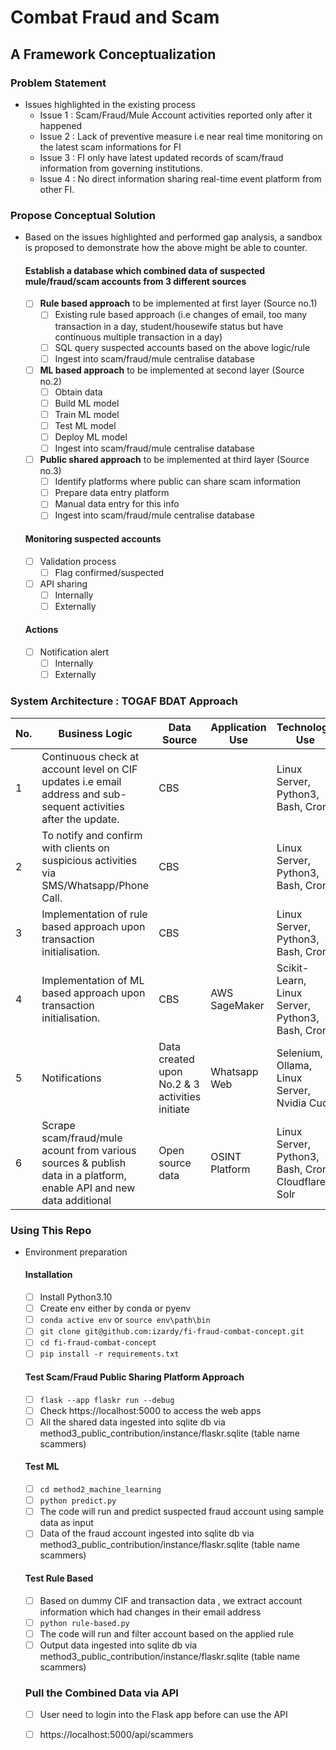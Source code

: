 # Combat Fraud and Scam
## A Framework Conceptualization
### Problem Statement
- Issues highlighted in the existing process
    - Issue 1 : Scam/Fraud/Mule Account activities reported only after it happened
    - Issue 2 : Lack of preventive measure i.e near real time monitoring on the latest scam informations for FI
    - Issue 3 : FI only have latest updated records of scam/fraud information from governing institutions. 
    - Issue 4 : No direct information sharing real-time event platform from other FI. 
### Propose Conceptual Solution
- Based on the issues highlighted and performed gap analysis, a sandbox is proposed to demonstrate how the above might be able to counter.
  #### Establish a database which combined data of suspected mule/fraud/scam accounts from 3 different sources
    - [ ] **Rule based approach** to be implemented at first layer (Source no.1)
        - [ ] Existing rule based approach (i.e changes of email, too many transaction in a day, student/housewife status but have continuous multiple transaction in a day)
        - [ ] SQL query suspected accounts based on the above logic/rule
        - [ ] Ingest into scam/fraud/mule centralise database
    - [ ] **ML based approach** to be implemented at second layer (Source no.2)
        - [ ] Obtain data
        - [ ] Build ML model
        - [ ] Train ML model
        - [ ] Test ML model
        - [ ] Deploy ML model
        - [ ] Ingest into scam/fraud/mule centralise database
    - [ ] **Public shared approach** to be implemented at third layer (Source no.3)
        - [ ] Identify platforms where public can share scam information
        - [ ] Prepare data entry platform
        - [ ] Manual data entry for this info
        - [ ] Ingest into scam/fraud/mule centralise database
  #### Monitoring suspected accounts
     - [ ] Validation process
         - [ ] Flag confirmed/suspected 
     - [ ] API sharing
         - [ ] Internally
         - [ ] Externally 
  #### Actions        
     - [ ] Notification alert
        - [ ] Internally
        - [ ] Externally 
                
### System Architecture : TOGAF BDAT Approach

| No. |Business Logic| Data Source | Application Use | Technology Use  |
--|------------|-------------|-----------------|-----------------|
|1|Continuous check at account level on CIF updates i.e email address and sub-sequent activities after the update.| CBS | | Linux Server, Python3, Bash, Cron |
|2|To notify and confirm with clients on suspicious activities via SMS/Whatsapp/Phone Call.|CBS| | Linux Server, Python3, Bash, Cron |
|3|Implementation of rule based approach upon transaction initialisation. | CBS| | Linux Server, Python3, Bash, Cron|
|4|Implementation of ML based approach upon transaction initialisation. | CBS| AWS SageMaker  | Scikit-Learn, Linux Server, Python3, Bash, Cron |
|5|Notifications | Data created upon No.2 & 3 activities initiate | Whatsapp Web| Selenium, Ollama, Linux Server, Nvidia Cuda |
|6|Scrape scam/fraud/mule acount from various sources & publish data in a platform, enable API and new data additional | Open source data| OSINT Platform | Linux Server, Python3, Bash, Cron, Cloudflare, Solr|

### Using This Repo
- Environment preparation
  #### Installation
     - [ ] Install Python3.10
     - [ ] Create env either by conda or pyenv
     - [ ] ```conda active env``` or ```source env\path\bin```
     - [ ] ```git clone git@github.com:izardy/fi-fraud-combat-concept.git```
     - [ ] ```cd fi-fraud-combat-concept```
     - [ ] ```pip install -r requirements.txt```
  #### Test Scam/Fraud Public Sharing Platform Approach
     - [ ] ```flask --app flaskr run --debug```
     - [ ] Check https://localhost:5000 to access the web apps
     - [ ] All the shared data ingested into sqlite db via method3_public_contribution/instance/flaskr.sqlite (table name scammers)
  #### Test ML 
     - [ ] ```cd method2_machine_learning```
     - [ ] ```python predict.py```
     - [ ] The code will run and predict suspected fraud account using sample data as input
     - [ ] Data of the fraud account ingested into sqlite db via method3_public_contribution/instance/flaskr.sqlite (table name scammers)
  #### Test Rule Based 
     - [ ] Based on dummy CIF and transaction data , we extract account information which  had changes in their email address 
     - [ ] ```python rule-based.py```
     - [ ] The code will run and filter account based on the applied rule
     - [ ] Output data ingested into sqlite db via method3_public_contribution/instance/flaskr.sqlite (table name scammers)
 
  ### Pull the Combined Data via API
    - [ ] User need to login into the Flask app before can use the API
    - [ ] https://localhost:5000/api/scammers
           
     
